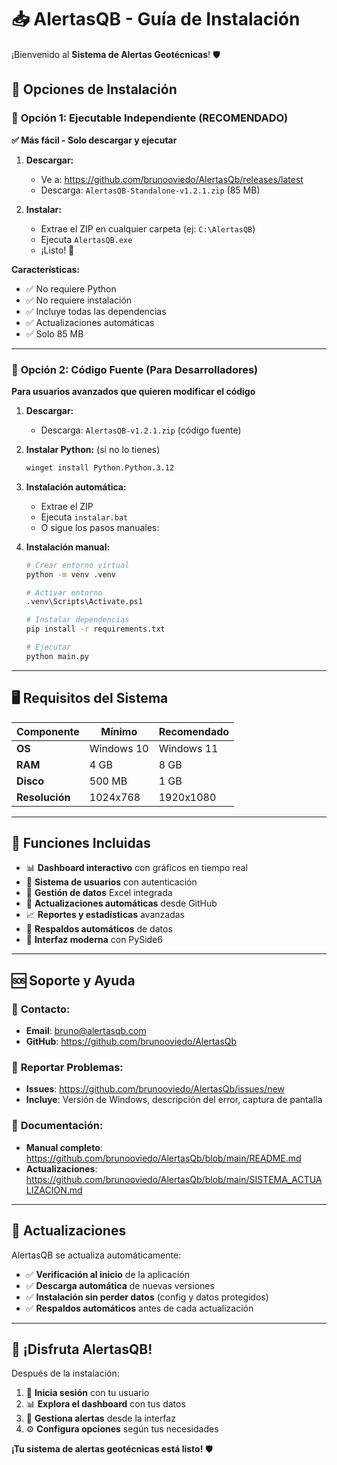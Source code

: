 # 📥 AlertasQB - Guía de Instalación

¡Bienvenido al **Sistema de Alertas Geotécnicas**! 🛡️

## 🚀 Opciones de Instalación

### 🎯 **Opción 1: Ejecutable Independiente (RECOMENDADO)**

**✅ Más fácil - Solo descargar y ejecutar**

1. **Descargar:**
   - Ve a: https://github.com/brunooviedo/AlertasQb/releases/latest
   - Descarga: `AlertasQB-Standalone-v1.2.1.zip` (85 MB)

2. **Instalar:**
   - Extrae el ZIP en cualquier carpeta (ej: `C:\AlertasQB`)
   - Ejecuta `AlertasQB.exe`
   - ¡Listo! 🎉

**Características:**
- ✅ No requiere Python
- ✅ No requiere instalación
- ✅ Incluye todas las dependencias
- ✅ Actualizaciones automáticas
- ✅ Solo 85 MB

---

### 🔧 **Opción 2: Código Fuente (Para Desarrolladores)**

**Para usuarios avanzados que quieren modificar el código**

1. **Descargar:**
   - Descarga: `AlertasQB-v1.2.1.zip` (código fuente)

2. **Instalar Python:** (si no lo tienes)
   ```bash
   winget install Python.Python.3.12
   ```

3. **Instalación automática:**
   - Extrae el ZIP
   - Ejecuta `instalar.bat` 
   - O sigue los pasos manuales:

4. **Instalación manual:**
   ```bash
   # Crear entorno virtual
   python -m venv .venv
   
   # Activar entorno
   .venv\Scripts\Activate.ps1
   
   # Instalar dependencias
   pip install -r requirements.txt
   
   # Ejecutar
   python main.py
   ```

---

## 🖥️ **Requisitos del Sistema**

| Componente | Mínimo | Recomendado |
|------------|--------|-------------|
| **OS** | Windows 10 | Windows 11 |
| **RAM** | 4 GB | 8 GB |
| **Disco** | 500 MB | 1 GB |
| **Resolución** | 1024x768 | 1920x1080 |

---

## 🔧 **Funciones Incluidas**

- 📊 **Dashboard interactivo** con gráficos en tiempo real
- 🔐 **Sistema de usuarios** con autenticación
- 📁 **Gestión de datos** Excel integrada  
- 🔄 **Actualizaciones automáticas** desde GitHub
- 📈 **Reportes y estadísticas** avanzadas
- 💾 **Respaldos automáticos** de datos
- 🎨 **Interfaz moderna** con PySide6

---

## 🆘 **Soporte y Ayuda**

### 📧 **Contacto:**
- **Email**: bruno@alertasqb.com
- **GitHub**: https://github.com/brunooviedo/AlertasQb

### 🐛 **Reportar Problemas:**
- **Issues**: https://github.com/brunooviedo/AlertasQb/issues/new
- **Incluye**: Versión de Windows, descripción del error, captura de pantalla

### 📖 **Documentación:**
- **Manual completo**: https://github.com/brunooviedo/AlertasQb/blob/main/README.md
- **Actualizaciones**: https://github.com/brunooviedo/AlertasQb/blob/main/SISTEMA_ACTUALIZACION.md

---

## 🔄 **Actualizaciones**

AlertasQB se actualiza automáticamente:
- ✅ **Verificación al inicio** de la aplicación
- ✅ **Descarga automática** de nuevas versiones
- ✅ **Instalación sin perder datos** (config y datos protegidos)
- ✅ **Respaldos automáticos** antes de cada actualización

---

## 🎉 **¡Disfruta AlertasQB!**

Después de la instalación:
1. 🔐 **Inicia sesión** con tu usuario
2. 📊 **Explora el dashboard** con tus datos
3. 📁 **Gestiona alertas** desde la interfaz
4. ⚙️ **Configura opciones** según tus necesidades

**¡Tu sistema de alertas geotécnicas está listo!** 🛡️
